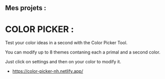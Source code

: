 ## Mes projets : 

# COLOR PICKER :

Test your color ideas in a second with the Color Picker Tool.

You can modify up to 8 themes contaning each a primal and a second color.

Just click on settings and then on your color to modify it.

* https://color-picker-nh.netlify.app/
